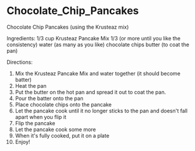 # Chocolate_Chip_Pancakes


Chocolate Chip Pancakes (using the Krusteaz mix)

Ingredients: 
1/3 cup Krusteaz Pancake Mix
1/3 (or more until you like the consistency) water
(as many as you like) chocolate chips
butter (to coat the pan)

Directions:

1. Mix the Krusteaz Pancake Mix and water together (it should become batter)
2. Heat the pan
3. Put the butter on the hot pan and spread it out to coat the pan.  
4. Pour the batter onto the pan
5. Place chocolate chips onto the pancake
6. Let the pancake cook until it no longer sticks to the pan and doesn't fall apart when you flip it
7. Flip the pancake
8. Let the pancake cook some more
9. When it's fully cooked, put it on a plate
10. Enjoy!
